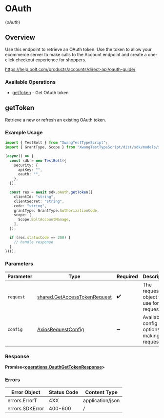 # OAuth
(*oAuth*)

## Overview

Use this endpoint to retrieve an OAuth token. Use the token to allow your ecommerce server to make calls to the Account
endpoint and create a one-click checkout experience for shoppers.


<https://help.bolt.com/products/accounts/direct-api/oauth-guide/>
### Available Operations

* [getToken](#gettoken) - Get OAuth token

## getToken

Retrieve a new or refresh an existing OAuth token.

### Example Usage

```typescript
import { TestBolt } from "XwangTestTypeScript";
import { GrantType, Scope } from "XwangTestTypeScript/dist/sdk/models/shared";

(async() => {
  const sdk = new TestBolt({
    security: {
      apiKey: "",
      oauth: "",
    },
  });

  const res = await sdk.oAuth.getToken({
    clientId: "string",
    clientSecret: "string",
    code: "string",
    grantType: GrantType.AuthorizationCode,
    scope: [
      Scope.BoltAccountManage,
    ],
  });

  if (res.statusCode == 200) {
    // handle response
  }
})();
```

### Parameters

| Parameter                                                                        | Type                                                                             | Required                                                                         | Description                                                                      |
| -------------------------------------------------------------------------------- | -------------------------------------------------------------------------------- | -------------------------------------------------------------------------------- | -------------------------------------------------------------------------------- |
| `request`                                                                        | [shared.GetAccessTokenRequest](../../sdk/models/shared/getaccesstokenrequest.md) | :heavy_check_mark:                                                               | The request object to use for the request.                                       |
| `config`                                                                         | [AxiosRequestConfig](https://axios-http.com/docs/req_config)                     | :heavy_minus_sign:                                                               | Available config options for making requests.                                    |


### Response

**Promise<[operations.OauthGetTokenResponse](../../sdk/models/operations/oauthgettokenresponse.md)>**
### Errors

| Error Object     | Status Code      | Content Type     |
| ---------------- | ---------------- | ---------------- |
| errors.ErrorT    | 4XX              | application/json |
| errors.SDKError  | 400-600          | */*              |
